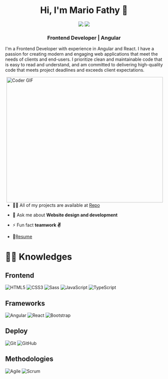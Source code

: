 <h1 align="center">Hi, I'm Mario Fathy 👋</h1>
<p align="center">
     <a href="mailto:mariofathy18@gmail.com"><img src="https://img.shields.io/badge/Gmail-D14836?style=flat&logo=gmail&logoColor=white"/></a>
    <a href="https://www.linkedin.com/in/mario-fathy-angulardev/"><img src="https://img.shields.io/badge/linkedin-%230177B5?style=flat&logo=linkedin&logoColor=white"/></a>
  </p>
<h3 align="center">Frontend Developer | Angular</h3>

I'm a Frontend Developer with experience in Angular and React. I have a passion for creating modern and engaging web applications that meet the needs of clients and end-users. I prioritize clean and maintainable code that is easy to read and understand, and am committed to delivering high-quality code that meets project deadlines and exceeds client expectations.

<img align="right" src="https://media.giphy.com/media/SWoSkN6DxTszqIKEqv/giphy.gif" alt="Coder GIF" width="500" height="400">

- 👨‍💻 All of my projects are available at [Repo](https://github.com/Marioo7?tab=repositories)

- 💬 Ask me about **Website design and development**

- ⚡ Fun fact **teamwork ✌️**

- 📝[Resume](https://drive.google.com/file/d/1FSRyS7qJ3DaancTk-IDQ5Cf-CDOt2Okj/view?usp=drive_link) <br>


# :man_technologist: Knowledges

## Frontend
![HTML5](https://img.shields.io/badge/-HTML5-%23E44D27?style=flat-square&logo=html5&logoColor=ffffff)
![CSS3](https://img.shields.io/badge/-CSS3-%231572B6?style=flat-square&logo=css3)
![Sass](https://img.shields.io/badge/-Sass-%23CC6699?style=flat-square&logo=sass&logoColor=ffffff)
![JavaScript](https://img.shields.io/badge/-JavaScript-black?style=flat-square&logo=javascript)
![TypeScript](https://img.shields.io/badge/-TypeScript-black?style=flat-square&logo=typeScript)

## Frameworks
![Angular](https://img.shields.io/badge/-Angular-black?style=flat-square&logo=angular)
![React](https://img.shields.io/badge/-React-%23282C34?style=flat-square&logo=react)
![Bootstrap](https://img.shields.io/badge/-Bootstrap-563D7C?style=flat-square&logo=bootstrap)


## Deploy
![Git](https://img.shields.io/badge/-Git-black?style=flat-square&logo=git)
![GitHub](https://img.shields.io/badge/-GitHub-181717?style=flat-square&logo=github)

## Methodologies
![Agile](https://img.shields.io/badge/Agile-239120?style=flat-square&logo=agile&logoColor=white)
![Scrum](https://img.shields.io/badge/Scrum-6DB33F?style=flat-square&logo=scrum&logoColor=white)


